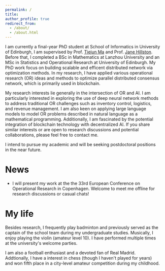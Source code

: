 ```yaml
---
permalink: /
title: 
author_profile: true
redirect_from: 
  - /about/
  - /about.html
---
```


I am currently a final-year PhD student at School of Informatics in University of Edinburgh, I am supervised by  Prof. [Tiejun Ma](https://www.research.ed.ac.uk/en/persons/tiejun-ma) and Prof. [Jane Hillston](https://homepages.inf.ed.ac.uk/jeh/). Before that, I completed a BSc in Mathematics at Lanzhou University and an MSc in Statistics and Operational Research at University of Edinburgh. My PhD work focus on building scalable and efficent distributed network via optimization methods. In my research, I have applied various operational research (OR) ideas and methods to optimize parallel distributed consensus network, which is primarily used in blockchain.

My research interests lie generally in the intersection of OR and AI. I am particularly interested in exploring the use of deep neural network methods to address traditional OR challenges such as inventory control, logistics, and revenue management. I am also keen on applying large language models to model OR problems described in natural language as a mathematical programming. Additionally, I am fascinated by the potential integration of blockchain technology with decentralized AI. If you share similar interests or are open to research discussions and potential collaborations, please feel free to contact me.

I intend to pursue my academic and will be seeking postdoctoral positions in the near future. 

News
=====
* I will present my work at the the 33rd European Conference on Operational Research in Copenhagen. Welcome to meet me offline for research discussions or casual chats!

My life
=====
Besides research, I frequently play badminton and previously served as the captain of the school team during my undergraduate studies. Musically, I enjoy playing the violin (amateur level 10). I have performed multiple times at the university's welcome parties.

I am also a football enthusiast and a devoted fan of Real Madrid. Addtionally, I have a interest in chess (though I haven't played for years) and won fifth place in a city-level amateur competition during my childhood.
